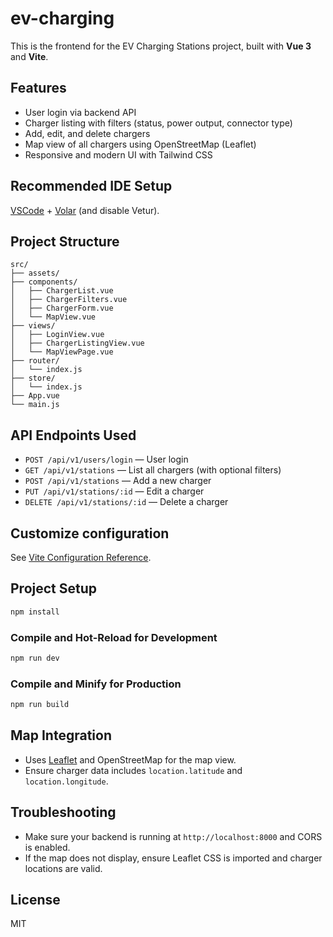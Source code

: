 # ev-charging

This is the frontend for the EV Charging Stations project, built with **Vue 3** and **Vite**.

## Features

- User login via backend API
- Charger listing with filters (status, power output, connector type)
- Add, edit, and delete chargers
- Map view of all chargers using OpenStreetMap (Leaflet)
- Responsive and modern UI with Tailwind CSS

## Recommended IDE Setup

[VSCode](https://code.visualstudio.com/) + [Volar](https://marketplace.visualstudio.com/items?itemName=Vue.volar) (and disable Vetur).

## Project Structure

```
src/
├── assets/
├── components/
│   ├── ChargerList.vue
│   ├── ChargerFilters.vue
│   ├── ChargerForm.vue
│   └── MapView.vue
├── views/
│   ├── LoginView.vue
│   ├── ChargerListingView.vue
│   └── MapViewPage.vue
├── router/
│   └── index.js
├── store/
│   └── index.js
├── App.vue
└── main.js
```

## API Endpoints Used

- `POST /api/v1/users/login` — User login
- `GET /api/v1/stations` — List all chargers (with optional filters)
- `POST /api/v1/stations` — Add a new charger
- `PUT /api/v1/stations/:id` — Edit a charger
- `DELETE /api/v1/stations/:id` — Delete a charger

## Customize configuration

See [Vite Configuration Reference](https://vite.dev/config/).

## Project Setup

```sh
npm install
```

### Compile and Hot-Reload for Development

```sh
npm run dev
```

### Compile and Minify for Production

```sh
npm run build
```

## Map Integration

- Uses [Leaflet](https://leafletjs.com/) and OpenStreetMap for the map view.
- Ensure charger data includes `location.latitude` and `location.longitude`.

## Troubleshooting

- Make sure your backend is running at `http://localhost:8000` and CORS is enabled.
- If the map does not display, ensure Leaflet CSS is imported and charger locations are valid.

## License

MIT